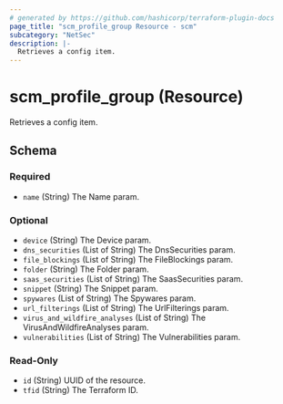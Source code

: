 ```yaml
---
# generated by https://github.com/hashicorp/terraform-plugin-docs
page_title: "scm_profile_group Resource - scm"
subcategory: "NetSec"
description: |-
  Retrieves a config item.
---
```


# scm_profile_group (Resource)

Retrieves a config item.



<!-- schema generated by tfplugindocs -->
## Schema

### Required

- `name` (String) The Name param.

### Optional

- `device` (String) The Device param.
- `dns_securities` (List of String) The DnsSecurities param.
- `file_blockings` (List of String) The FileBlockings param.
- `folder` (String) The Folder param.
- `saas_securities` (List of String) The SaasSecurities param.
- `snippet` (String) The Snippet param.
- `spywares` (List of String) The Spywares param.
- `url_filterings` (List of String) The UrlFilterings param.
- `virus_and_wildfire_analyses` (List of String) The VirusAndWildfireAnalyses param.
- `vulnerabilities` (List of String) The Vulnerabilities param.

### Read-Only

- `id` (String) UUID of the resource.
- `tfid` (String) The Terraform ID.
